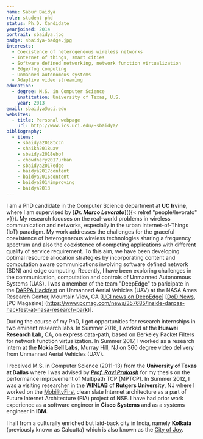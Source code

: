 ```yaml
---
name: Sabur Baidya
role: student-phd
status: Ph.D. Candidate 
yearjoined: 2014
portrait: sbaidya.jpg
badge: sbaidya-badge.jpg
interests:
  - Coexistence of heterogeneous wireless networks
  - Internet of things, smart cities
  - Software defined networking, network function virtualization
  - Edge/fog computing
  - Unmanned autonomous systems
  - Adaptive video streaming
education:
  - degree: M.S. in Computer Science
    institution: University of Texas, U.S.
    year: 2013
email: sbaidya@uci.edu
websites: 
  - title: Personal webpage
    url: http://www.ics.uci.edu/~sbaidya/
bibliography:
  - items:
    - sbaidya2018tccn
    - shaikh2018uav
    - sbaidya2018ebpf
    - chowdhery2017urban
    - sbaidya2017edge
    - baidya2017content
    - baidya2016content
    - baidya2014improving
    - baidya2013
---
```


I am a PhD candidate in the Computer Science department at **UC Irvine**, where I am supervised 
by [__*Dr. Marco Levorato*__]({{< relref "people/levorato" >}}). My research focuses on the real-world problems in wireless communication and networks, especially in the urban Internet-of-Things (IoT) paradigm. My work addresses the challenges for the graceful coexistence of heterogeneous wireless technologies sharing a frequency spectrum and also the coexistence of competing applications with different quality of service requirement. To this aim, we have been developing optimal resource allocation strategies by incorporating content and computation aware communications involving software defined network (SDN) and edge computing. Recently, I have been exploring challenges in the communication, computation and controls of Unmanned Autonomous Systems (UAS). I was a member of the team "DeepEdge" to paricipate in the [DARPA Hackfest](https://darpahackfest.com/) on Unmanned Aerial Vehicles (UAV) at the NASA Ames Research Center, Mountain View, CA [[UCI news on DeepEdge](https://www.ics.uci.edu/community/news/view_news?id=1263)] [[DoD News](http://science.dodlive.mil/2017/11/22/darpa-puts-techies-to-the-test-at-bay-area-hackfest/), [PC Magazine] (https://www.pcmag.com/news/357685/inside-darpas-hackfest-at-nasa-research-park)]. 

During the course of my PhD, I got opportunities for research internships in two eminent research labs. In Summer 2016, I worked at the **Huawei Research Lab**, CA, on express data-path, based on Berkeley Packet Filters for network function virtualization. In Summer 2017, I worked as a research intern at the **Nokia Bell Labs**, Murray Hill, NJ on 360 degree video delivery from Unmanned Aerial Vehicles (UAV).

I received M.S. in Computer Science (2011-13) from the **University of Texas at Dallas** where I was advised by 
[__*Prof. Ravi Prakash*__](https://www.utdallas.edu/~ravip/) for my thesis on the performance improvement of Multipath TCP (MPTCP). In Summer 2012, I was a visiting researcher in the [__WINLAB__](http://winlab.rutgers.edu/) of **Rutgers University**, NJ where I worked on the [MobilityFirst](http://mobilityfirst.winlab.rutgers.edu/) clean slate Internet architecture as a part of Future Internet Architecture (FIA) project of NSF. I have had prior work experience as a software engineer in **Cisco Systems** and as a systems engineer in **IBM**.

I hail from a culturally enriched but laid-back city in India, namely **Kolkata** (previously known as Calcutta) which is also known as the [City of Joy](https://en.wikipedia.org/wiki/City_of_Joy).


